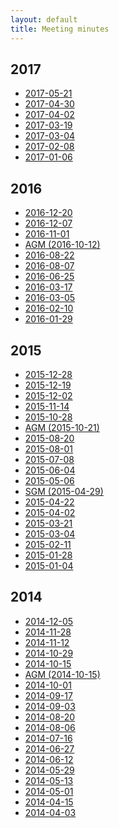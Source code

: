 ```yaml
---
layout: default
title: Meeting minutes
---
```

## 2017
  * [2017-05-21]
  * [2017-04-30]
  * [2017-04-02]
  * [2017-03-19]
  * [2017-03-04]
  * [2017-02-08]
  * [2017-01-06]

[2017-05-21]: 2017-05-21
[2017-04-30]: 2017-04-30
[2017-04-02]: 2017-04-02
[2017-03-19]: 2017-03-19
[2017-03-04]: 2017-03-04
[2017-02-08]: 2017-02-08
[2017-01-06]: 2017-01-06


## 2016
  * [2016-12-20]
  * [2016-12-07]
  * [2016-11-01]
  * [AGM (2016-10-12)]
  * [2016-08-22]
  * [2016-08-07]
  * [2016-06-25]
  * [2016-03-17]
  * [2016-03-05]
  * [2016-02-10]
  * [2016-01-29]

[2016-12-20]: 2016-12-20
[2016-12-07]: 2016-12-07
[2016-11-01]: 2016-11-01
[AGM (2016-10-12)]: 2016-10-12-AGM
[2016-08-22]: 2016-08-22
[2016-08-07]: 2016-08-07
[2016-06-25]: 2016-06-25
[2016-03-17]: 2016-03-17
[2016-03-05]: 2016-03-05
[2016-02-10]: 2016-02-10
[2016-01-29]: 2016-01-29


## 2015
  * [2015-12-28]
  * [2015-12-19]
  * [2015-12-02]
  * [2015-11-14]
  * [2015-10-28]
  * [AGM (2015-10-21)][2015-10-21-AGM]
  * [2015-08-20]
  * [2015-08-01]
  * [2015-07-08]
  * [2015-06-04]
  * [2015-05-06]
  * [SGM (2015-04-29)][2015-04-29-SGM]
  * [2015-04-22]
  * [2015-04-02]
  * [2015-03-21]
  * [2015-03-04]
  * [2015-02-11]
  * [2015-01-28]
  * [2015-01-04]

[2015-12-28]: 2015-12-28
[2015-12-19]: 2015-12-19
[2015-12-02]: 2015-12-02
[2015-11-14]: 2015-11-14
[2015-10-28]: 2015-10-28
[2015-08-20]: 2015-08-20
[2015-10-21-AGM]: 2015-10-21-AGM
[2015-08-01]: 2015-08-01
[2015-07-08]: 2015-07-08
[2015-06-04]: 2015-06-04
[2015-05-21]: 2015-05-21
[2015-05-06]: 2015-05-06
[2015-04-29-SGM]: 2015-04-29-SGM
[2015-04-22]: 2015-04-22
[2015-04-02]: 2015-04-02
[2015-03-21]: 2015-03-21
[2015-03-04]: 2015-03-04
[2015-02-11]: 2015-02-11
[2015-01-28]: 2015-01-28
[2015-01-04]: 2015-01-04

## 2014

  * [2014-12-05]
  * [2014-11-28]
  * [2014-11-12]
  * [2014-10-29]
  * [2014-10-15]
  * [AGM (2014-10-15)][2014-10-15-AGM]
  * [2014-10-01]
  * [2014-09-17]
  * [2014-09-03]
  * [2014-08-20]
  * [2014-08-06]
  * [2014-07-16]
  * [2014-06-27]
  * [2014-06-12]
  * [2014-05-29]
  * [2014-05-13]
  * [2014-05-01]
  * [2014-04-15]
  * [2014-04-03]

[2014-12-05]: 2014-12-05
[2014-11-28]: 2014-11-28
[2014-11-12]: 2014-11-12
[2014-10-29]: 2014-10-29
[2014-10-15]: 2014-10-15
[2014-10-15-AGM]: 2014-10-15-AGM
[2014-10-01]: 2014-10-01
[2014-09-17]: 2014-09-17
[2014-09-03]: 2014-09-03
[2014-08-20]: 2014-08-20
[2014-08-06]: 2014-08-06
[2014-07-16]: 2014-07-16
[2014-06-27]: 2014-06-27
[2014-06-12]: 2014-06-12
[2014-05-29]: 2014-05-29
[2014-05-13]: 2014-05-13
[2014-05-01]: 2014-05-01
[2014-04-15]: 2014-04-15
[2014-04-03]: 2014-04-03
